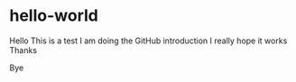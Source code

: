 # hello-world
Hello
This is a test 
I am doing the GitHub introduction
I really hope it works 
Thanks

Bye 
